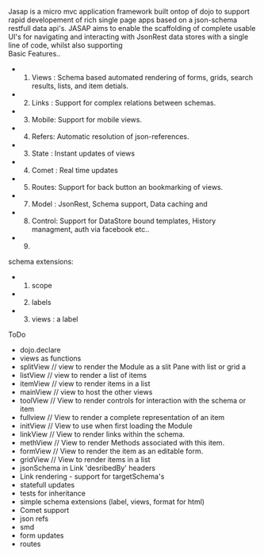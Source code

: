  Jasap is a micro mvc application framework built ontop of dojo to support rapid developement of rich single page apps based on a json-schema restfull data api's. JASAP aims to  enable the scaffolding of complete usable UI's for navigating and interacting with 
  JsonRest data stores with a single line of code, whilst also supporting  
 Basic Features..
 * 1. Views : Schema based automated rendering of forms, grids, search results, lists, and item detials.
 * 2. Links : Support for complex relations between schemas. 
 * 3. Mobile: Support for mobile views. 
 * 4. Refers: Automatic resolution of json-references. 
 * 3. State : Instant updates of views 
 * 4. Comet : Real time updates
 * 5. Routes: Support for back button an bookmarking of views.
 * 7. Model : JsonRest, Schema support, Data caching and 
 * 8. Control: Support for DataStore bound templates, History managment, auth via facebook etc..
 * 9.

 schema extensions:
 * 1. scope  
 * 2. labels
 * 3. views : a label

 ToDo
 * dojo.declare
 * views as functions
 * splitView 	// view to render the Module as a slit Pane with list or grid a 
 * listView  // view to render a list of items
 * itemView  // view to render items in a list
 * mainView  // view to host the other views
 * toolView  // View to render controls for interaction with the schema or item
 * fullview  // View to render a complete representation of an item
 * initView  // View to use when first loading the Module
 * linkView  // View to render links within the schema.
 * methView  // View to render Methods associated with this item.
 * formView  // View to render the item as an editable form.
 * gridView  // View to render items in a list
 * jsonSchema in Link 'desribedBy' headers
 * Link rendering - support for targetSchema's
 * statefull updates
 * tests for inheritance
 * simple schema extensions (label, views, format for html)
 * Comet support
 * json refs
 * smd
 * form updates
 * routes
